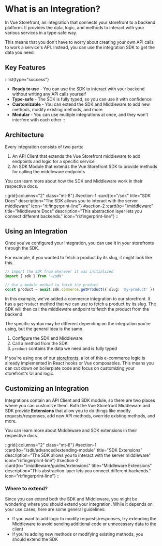 # What is an Integration?

In Vue Storefront, an integration that connects your storefront to a backend platform. It provides the data, logic, and methods to interact with your various services in a type-safe way.

This means that you don't have to worry about creating your own API calls to work a service's API. Instead, you can use the integration SDK to get the data you need.

## Key Features

::list{type="success"}
- **Ready to use** - You can use the SDK to interact with your backend without writing any API calls yourself
- **Type-safe** - The SDK is fully typed, so you can use it with confidence
- **Customizable** - You can extend the SDK and Middleware to add new methods, modify existing methods, and more
- **Modular** - You can use multiple integrations at once, and they won't interfere with each other
::

## Architecture

Every integration consists of two parts:

1. An API Client that extends the Vue Storefront middleware to add endpoints and logic for a specific service
2. An SDK Module that extends the Vue Storefront SDK to provide methods for calling the middleware endpoints

You can learn more about how the SDK and Middleware work in their respective docs.

::grid{:columns="2" class="mt-8"}
#section-1
:card{to="/sdk" title="SDK Docs" description="The SDK allows you to interact with the server middleware" icon="ri:fingerprint-line"}
#section-2
:card{to="/middleware" title="Middleware Docs" description="This abstraction layer lets you connect different backends." icon="ri:fingerprint-line"}
::

## Using an Integration

Once you've configured your integration, you can use it in your storefronts through the SDK.

For example, if you wanted to fetch a product by its slug, it might look like this. 

```ts
// Import the SDK from wherever it was initialized
import { sdk } from '~/sdk'

// Use a module method to fetch the product
const product = await sdk.commerce.getProduct({ slug: 'my-product' })
```

In this example, we've added a commerce integration to our storefront. It has a `getProduct` method that we can use to fetch a product by its slug. The SDK will then call the middleware endpoint to fetch the product from the backend.

The specific syntax may be different depending on the integration you're using, but the general idea is the same.

1. Configure the SDK and Middleware
2. Call a method from the SDK
3. `product` contains the data we need and is fully typed

If you're using one of our [storefronts](/storefronts), a lot of this e-commerce logic is already implemented in React hooks or Vue composables. This means you can cut down on boilerplate code and focus on customizing your storefront's UI and logic.

## Customizing an Integration

Integrations contain an API Client and SDK module, so there are two places where you can customize them. Both the Vue Storefront Middleware and SDK provide **Extensions** that allow you to do things like modify requests/responses, add new API methods, override existing methods, and more. 

You can learn more about Middleware and SDK extensions in their respective docs.

::grid{:columns="2" class="mt-8"}
#section-1
:card{to="/sdk/advanced/extending-module" title="SDK Extensions" description="The SDK allows you to interact with the server middleware" icon="ri:fingerprint-line"}
#section-2
:card{to="/middleware/guides/extensions" title="Middleware Extensions" description="This abstraction layer lets you connect different backends." icon="ri:fingerprint-line"}
::

### Where to extend?

Since you can extend both the SDK and Middleware, you might be wondering where you should extend your integration. While it depends on your use cases, here are some general guidelines:

- If you want to add logic to modify requests/responses, try extending the Middleware to avoid sending additional code or unnecessary data to the client
- If you're adding new methods or modifying existing methods, you should extend the SDK


